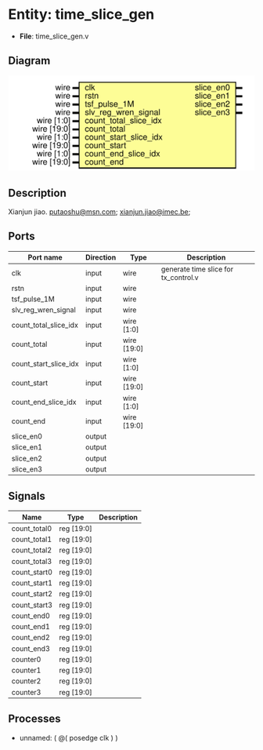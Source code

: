# Entity: time_slice_gen

- **File**: time_slice_gen.v
## Diagram

![Diagram](time_slice_gen.svg "Diagram")
## Description

Xianjun jiao. putaoshu@msn.com; xianjun.jiao@imec.be;
 
## Ports

| Port name             | Direction | Type        | Description                          |
| --------------------- | --------- | ----------- | ------------------------------------ |
| clk                   | input     | wire        | generate time slice for tx_control.v |
| rstn                  | input     | wire        |                                      |
| tsf_pulse_1M          | input     | wire        |                                      |
| slv_reg_wren_signal   | input     | wire        |                                      |
| count_total_slice_idx | input     | wire [1:0]  |                                      |
| count_total           | input     | wire [19:0] |                                      |
| count_start_slice_idx | input     | wire [1:0]  |                                      |
| count_start           | input     | wire [19:0] |                                      |
| count_end_slice_idx   | input     | wire [1:0]  |                                      |
| count_end             | input     | wire [19:0] |                                      |
| slice_en0             | output    |             |                                      |
| slice_en1             | output    |             |                                      |
| slice_en2             | output    |             |                                      |
| slice_en3             | output    |             |                                      |
## Signals

| Name         | Type       | Description |
| ------------ | ---------- | ----------- |
| count_total0 | reg [19:0] |             |
| count_total1 | reg [19:0] |             |
| count_total2 | reg [19:0] |             |
| count_total3 | reg [19:0] |             |
| count_start0 | reg [19:0] |             |
| count_start1 | reg [19:0] |             |
| count_start2 | reg [19:0] |             |
| count_start3 | reg [19:0] |             |
| count_end0   | reg [19:0] |             |
| count_end1   | reg [19:0] |             |
| count_end2   | reg [19:0] |             |
| count_end3   | reg [19:0] |             |
| counter0     | reg [19:0] |             |
| counter1     | reg [19:0] |             |
| counter2     | reg [19:0] |             |
| counter3     | reg [19:0] |             |
## Processes
- unnamed: ( @( posedge clk ) )
